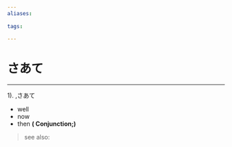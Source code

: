 ```yaml
---
aliases:
    
tags:
    
---
```


# さあて
---
1).
,さあて

- well
- now
- then
**( Conjunction;)**
> see also: 
            